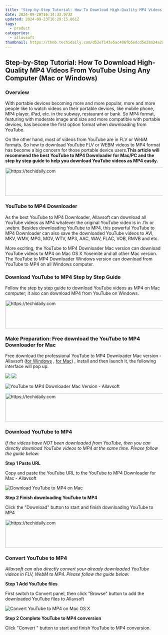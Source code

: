 ```yaml
---
title: "Step-by-Step Tutorial: How To Download High-Quality MP4 Videos From YouTube Using Any Computer (Mac or Windows)"
date: 2024-09-20T16:14:33.973Z
updated: 2024-09-23T16:29:15.861Z
tags:
  - product
categories:
  - allavsoft
thumbnail: https://thmb.techidaily.com/d52ef143e5ac406fb5edcd5e28a24a2a1379f299efd751d4b382d0440e3e89ad.jpg
---
```


## Step-by-Step Tutorial: How To Download High-Quality MP4 Videos From YouTube Using Any Computer (Mac or Windows)

### Overview

With portable devices becoming more and more popular, more and more people like to watch videos on their portable devices, like mobile phone, MP4 player, iPad, etc. in the subway, restaurant or bank. So MP4 format, featuring with moderate image and size and more compatible with portable devices, has become the first option format when downloading from YouTube.

On the other hand, most of videos from YouTube are in FLV or WebM formats. So how to download YouTube FLV or WEBM videos to MP4 format has become a big concern for those portable device users.**This article will recommend the best YouTube to MP4 Downloader for Mac/PC and the step by step guide to help you download YouTube videos as MP4 easily.**

<!-- affiliate ads begin -->
<a href="https://appsumo.8odi.net/c/5597632/2105864/7443" target="_top" id="2105864">
  <img src="//a.impactradius-go.com/display-ad/7443-2105864" border="0" alt="https://techidaily.com" width="728" height="90"/>
</a>
<img height="0" width="0" src="https://appsumo.8odi.net/i/5597632/2105864/7443" style="position:absolute;visibility:hidden;" border="0" />
<!-- affiliate ads end -->

### YouTube to MP4 Downloader

As the best YouTube to MP4 Downloader, Allavsoft can download all YouTube videos as MP4 whatever the original YouTube video is in .flv or .webm. Besides downloading YouTube to MP4, this powerful YouTube to MP4 Downloader can also save the downloaded YouTube videos to AVI, MKV, WMV, MPG, MOV, WTV, MP3, AAC, WAV, FLAC, VOB, RMVB and etc.

More exciting, the YouTube to MP4 Downloader Mac version can download YouTube videos to MP4 on Mac OS X Yosemite and all other Mac version. The YouTube to MP4 Downloader Windows version can download from YouTube to MP4 on all Windows computer.

### Download YouTube to MP4 Step by Step Guide

Follow the step by step guide to download YouTube videos as MP4 on Mac computer; it also can download MP4 from YouTube on Windows.

<!-- affiliate ads begin -->
<a href="https://appsumo.8odi.net/c/5597632/2151884/7443" target="_top" id="2151884">
  <img src="//a.impactradius-go.com/display-ad/7443-2151884" border="0" alt="https://techidaily.com" width="728" height="90"/>
</a>
<img height="0" width="0" src="https://appsumo.8odi.net/i/5597632/2151884/7443" style="position:absolute;visibility:hidden;" border="0" />
<!-- affiliate ads end -->

### Make Preparation: Free download the YouTube to MP4 Downloader for Mac

Free download the professional YouTube to MP4 Downloader Mac version - Allavsoft ([for Windows](https://tools.techidaily.com/allavsoft/products/) , [for Mac](https://tools.techidaily.com/allavsoft/products/)) , install and then launch it, the following interface will pop up.

[![](https://www.allavsoft.com/how-to/../images/how-to/free-download-win.jpg)](https://tools.techidaily.com/allavsoft/products/) [![](https://www.allavsoft.com/how-to/../images/how-to/free-download-mac.jpg)](https://tools.techidaily.com/allavsoft/products/)

![YouTube to MP4 Downloader Mac Version - Allavsoft](https://www.allavsoft.com/how-to/../images/allavsoft-mac/screen-shot-600.jpg)

<!-- affiliate ads begin -->
<a href="https://appsumo.8odi.net/c/5597632/2037474/7443" target="_top" id="2037474">
  <img src="//a.impactradius-go.com/display-ad/7443-2037474" border="0" alt="https://techidaily.com" width="728" height="90"/>
</a>
<img height="0" width="0" src="https://appsumo.8odi.net/i/5597632/2037474/7443" style="position:absolute;visibility:hidden;" border="0" />
<!-- affiliate ads end -->

### Download YouTube to MP4

_If the videos have NOT been downloaded from YouTube, then you can directly download YouTube videos to MP4 at the same time. Please follow the guide below:_

**Step 1 Paste URL**

Copy and paste the YouTube URL to the YouTube to MP4 Downloader for Mac - Allavsoft

![Download YouTube to MP4 on Mac](https://www.allavsoft.com/how-to/../images/how-to/download-youtube-videos-as-mp4-on-mac-windows/download-youtube-to-mp4-on-mac.jpg)

**Step 2 Finish downloading YouTube to MP4**

Click the "Download" button to start and finish downloading YouTube to MP4

<!-- affiliate ads begin -->
<a href="https://appsumo.8odi.net/c/5597632/2144280/7443" target="_top" id="2144280">
  <img src="//a.impactradius-go.com/display-ad/7443-2144280" border="0" alt="https://techidaily.com" width="600" height="90"/>
</a>
<img height="0" width="0" src="https://appsumo.8odi.net/i/5597632/2144280/7443" style="position:absolute;visibility:hidden;" border="0" />
<!-- affiliate ads end -->

### Convert YouTube to MP4

_Allavsoft can also directly convert your already downloaded YouTube videos in FLV, WebM to MP4\. Please follow the guide below:_

**Step 1 Add YouTube files**

First switch to Convert panel, then click "Browse" button to add the downloaded YouTube files to Allavsoft

![Convert YouTube to MP4 on Mac OS X](https://www.allavsoft.com/how-to/../images/how-to/download-youtube-videos-as-mp4-on-mac-windows/convert-youtube-to-mp4.jpg)

**Step 2 Complete YouTube to MP4 conversion**

Click "Convert " button to start and finish YouTube to MP4 conversion.

<ins class="adsbygoogle"
     style="display:block"
     data-ad-format="autorelaxed"
     data-ad-client="ca-pub-7571918770474297"
     data-ad-slot="1223367746"></ins>

<ins class="adsbygoogle"
     style="display:block"
     data-ad-client="ca-pub-7571918770474297"
     data-ad-slot="8358498916"
     data-ad-format="auto"
     data-full-width-responsive="true"></ins>



